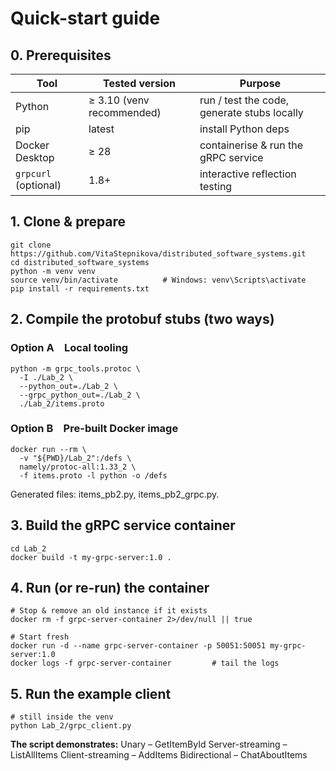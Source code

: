 # Quick-start guide
## 0. Prerequisites
| Tool                 | Tested version            | Purpose                                     |
| -------------------- | ------------------------- | ------------------------------------------- |
| Python               | ≥ 3.10 (venv recommended) | run / test the code, generate stubs locally |
| pip                  | latest                    | install Python deps                         |
| Docker Desktop       | ≥ 28                      | containerise & run the gRPC service         |
| `grpcurl` (optional) | 1.8+                      | interactive reflection testing              |

## 1. Clone & prepare
```
git clone https://github.com/VitaStepnikova/distributed_software_systems.git
cd distributed_software_systems
python -m venv venv
source venv/bin/activate          # Windows: venv\Scripts\activate
pip install -r requirements.txt
```
## 2. Compile the protobuf stubs (two ways)
### Option A Local tooling
```
python -m grpc_tools.protoc \
  -I ./Lab_2 \
  --python_out=./Lab_2 \
  --grpc_python_out=./Lab_2 \
  ./Lab_2/items.proto
```
### Option B Pre-built Docker image
```
docker run --rm \
  -v "${PWD}/Lab_2":/defs \
  namely/protoc-all:1.33_2 \
  -f items.proto -l python -o /defs
```
Generated files: items_pb2.py, items_pb2_grpc.py.

## 3. Build the gRPC service container
```
cd Lab_2
docker build -t my-grpc-server:1.0 .
```
## 4. Run (or re-run) the container
```
# Stop & remove an old instance if it exists
docker rm -f grpc-server-container 2>/dev/null || true

# Start fresh
docker run -d --name grpc-server-container -p 50051:50051 my-grpc-server:1.0
docker logs -f grpc-server-container         # tail the logs
```
## 5. Run the example client
```
# still inside the venv
python Lab_2/grpc_client.py
```
**The script demonstrates:**
Unary – GetItemById
Server-streaming – ListAllItems
Client-streaming – AddItems
Bidirectional – ChatAboutItems


